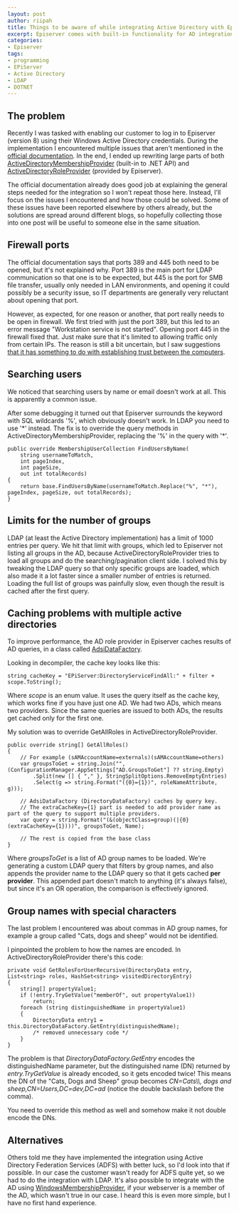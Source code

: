 ```yaml
---
layout: post
author: riipah
title: Things to be aware of while integrating Active Directory with Episerver
excerpt: Episerver comes with built-in functionality for AD integration, but while working on the integration I ran into multiple issues that would likely affect others as well, so I compiled those issues and their solutions into a blog post
categories: 
- Episerver
tags:
- programming
- EPiServer
- Active Directory
- LDAP
- DOTNET
---
```


## The problem

Recently I was tasked with enabling our customer to log in to Episerver (version 8) using their Windows Active Directory credentials. 
During the implementation I encountered multiple issues that aren't mentioned in the [official documentation](http://world.episerver.com/documentation/Items/Developers-Guide/EPiServer-CMS/8/Security/Configuring-Active-Directory-membership-provider/).
In the end, I ended up rewriting large parts of both [ActiveDirectoryMembershipProvider](https://msdn.microsoft.com/en-us/library/system.web.security.activedirectorymembershipprovider) (built-in to .NET API) 
and [ActiveDirectoryRoleProvider](http://world.episerver.com/documentation/Class-library/?documentId=cms/8/49807A1D) (provided by Episerver).

The official documentation already does good job at explaining the general steps needed for the integration so I won't repeat those here. 
Instead, I'll focus on the issues I encountered and how those could be solved. 
Some of these issues have been reported elsewhere by others already, but the solutions are spread around different blogs, 
so hopefully collecting those into one post will be useful to someone else in the same situation.

## Firewall ports

The official documentation says that ports 389 and 445 both need to be opened, but it's not explained why.
Port 389 is the main port for LDAP communication so that one is to be expected, but 445 is the port for SMB file transfer, 
usually only needed in LAN environments, and opening it could possibly be a security issue, so IT departments are generally very reluctant about opening that port. 

However, as expected, for one reason or another, that port really needs to be open in firewall. 
We first tried with just the port 389, but this led to an error message "Workstation service is not started". 
Opening port 445 in the firewall fixed that.
Just make sure that it's limited to allowing traffic only from certain IPs.
The reason is still a bit uncertain, but I saw suggestions [that it has something to do with establishing trust between the computers](http://www.windowsnetworking.com/kbase/WindowsTips/Windows2003/AdminTips/Security/Port445andtrustcreation.html).

## Searching users

We noticed that searching users by name or email doesn't work at all. This is apparently a common issue.

After some debugging it turned out that Episerver surrounds the keyword with SQL wildcards '%', which obviously doesn't work. 
In LDAP you need to use '\*' instead. The fix is to override the query methods in ActiveDirectoryMembershipProvider, 
replacing the '%' in the query with '\*'.

```
public override MembershipUserCollection FindUsersByName(
    string usernameToMatch, 
    int pageIndex, 
    int pageSize, 
    out int totalRecords)
{
    return base.FindUsersByName(usernameToMatch.Replace("%", "*"), pageIndex, pageSize, out totalRecords);
}
```

## Limits for the number of groups

LDAP (at least the Active Directory implementation) has a limit of 1000 entries per query. 
We hit that limit with groups, which led to Episerver not listing all groups in the AD, because ActiveDirectoryRoleProvider tries to load all groups 
and do the searching/pagination client side. 
I solved this by tweaking the LDAP query so that only specific groups are loaded, which also made it a lot faster since a smaller number of entries is returned.
Loading the full list of groups was painfully slow, even though the result is cached after the first query.

## Caching problems with multiple active directories

To improve performance, the AD role provider in Episerver caches results of AD queries, in a class called [AdsiDataFactory](http://world.episerver.com/documentation/Class-library/?documentId=cms/8/EEDB98B2).

Looking in decompiler, the cache key looks like this:

```
string cacheKey = "EPiServer:DirectoryServiceFindAll:" + filter + scope.ToString();
```

Where *scope* is an enum value. It uses the query itself as the cache key, which works fine if you have just one AD.
We had two ADs, which means two providers. Since the same queries are issued to both ADs, the results get cached only for the first one.

My solution was to override GetAllRoles in ActiveDirectoryRoleProvider.

```
public override string[] GetAllRoles()
{
    // For example (sAMAccountName=externals)(sAMAccountName=others)
    var groupsToGet = string.Join("", (ConfigurationManager.AppSettings["AD.GroupsToGet"] ?? string.Empty)
        .Split(new [] { "," }, StringSplitOptions.RemoveEmptyEntries)
        .Select(g => string.Format("({0}={1})", roleNameAttribute, g)));

    // AdsiDataFactory (DirectoryDataFactory) caches by query key. 
    // The extraCacheKey={1} part is needed to add provider name as part of the query to support multiple providers.
    var query = string.Format("(&(objectClass=group)(|{0}(extraCacheKey={1})))", groupsToGet, Name);

    // The rest is copied from the base class
}
```
Where *groupsToGet* is a list of AD group names to be loaded. We're generating a custom LDAP query that filters by group names, and also appends the
provider name to the LDAP query so that it gets cached **per provider**. 
This appended part doesn't match to anything (it's always false), but since it's an OR operation, the comparison is effectively ignored.

## Group names with special characters

The last problem I encountered was about commas in AD group names, for example a group called "Cats, dogs and sheep" would not be identified.

I pinpointed the problem to how the names are encoded. In ActiveDirectoryRoleProvider there's this code:

```
private void GetRolesForUserRecursive(DirectoryData entry, List<string> roles, HashSet<string> visitedDirectoryEntry)
{
    string[] propertyValue1;
    if (!entry.TryGetValue("memberOf", out propertyValue1))
        return;
    foreach (string distinguishedName in propertyValue1)
    {
        DirectoryData entry1 = this.DirectoryDataFactory.GetEntry(distinguishedName);
        /* removed unnecessary code */
    }
}
```

The problem is that *DirectoryDataFactory.GetEntry* encodes the distinguishedName parameter, but the  distinguished name (DN)
returned by *entry.TryGetValue* is already encoded, so it gets encoded twice! This means the DN of the "Cats, Dogs and Sheep" group becomes
*CN=Cats\\\\, dogs and sheep,CN=Users,DC=dev,DC=ad* (notice the double backslash before the comma).

You need to override this method as well and somehow make it not double encode the DNs.

## Alternatives

Others told me they have implemented the integration using Active Directory Federation Services (ADFS) with better luck, so I'd look into that if possible. 
In our case the customer wasn't ready for ADFS quite yet, so we had to do the integration with LDAP. 
It's also possible to integrate with the AD using [WindowsMembershipProvider](http://world.episerver.com/documentation/Class-library/?documentId=cms/8/C3725E6D), 
if your webserver is a member of the AD, which wasn't true in our case. I heard this is even more simple, but I have no first hand experience.

